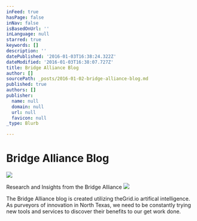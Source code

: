 ```yaml
---
inFeed: true
hasPage: false
inNav: false
isBasedOnUrl: ''
inLanguage: null
starred: true
keywords: []
description: ''
datePublished: '2016-01-03T16:38:24.322Z'
dateModified: '2016-01-03T16:38:07.727Z'
title: Bridge Alliance Blog
author: []
sourcePath: _posts/2016-01-02-bridge-alliance-blog.md
published: true
authors: []
publisher:
  name: null
  domain: null
  url: null
  favicon: null
_type: Blurb

---
```

# Bridge Alliance Blog
![](https://s3-us-west-2.amazonaws.com/the-grid-img/p/6f82220b100868e1e28458af75f343d1cd8bb4c8.png)

Research and Insights from the Bridge Alliance
![](https://the-grid-user-content.s3-us-west-2.amazonaws.com/dfd742b0-ef64-4fd4-bc10-6fa9addbaa23.jpg)

The Bridge Alliance blog is created utilizing theGrid.io artifical intelligence. As purveyors of innovation in North Texas, we need to be constantly trying new tools and services to discover their benefits to our get work done.